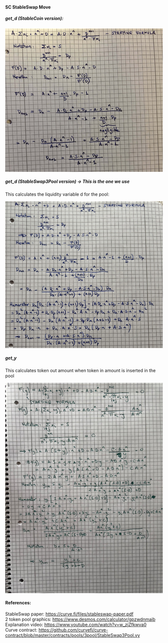 #### SC StableSwap Move

##### get_d (StableCoin version):

![Get D Image](calculus/get_d_v1.jpg)


##### get_d (StableSwap3Pool version) -> This is the one we use  
This calculates the liquidity variable d for the pool:

![Get D Image](calculus/get_d_v2.png)


##### get_y  
This calculates token out amount when token in amount is inserted in the pool

![Get Y Image](calculus/get_y.png)


#### References:
StableSwap paper:           https://curve.fi/files/stableswap-paper.pdf \
2 token pool graphics:      https://www.desmos.com/calculator/gpzwdnmaib \
Explanation video:          https://www.youtube.com/watch?v=w_zjZfkwva0 \
Curve contract:             https://github.com/curvefi/curve-contract/blob/master/contracts/pools/3pool/StableSwap3Pool.vy 